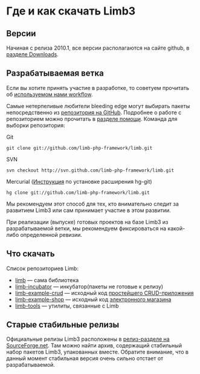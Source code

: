 # Где и как скачать Limb3
## Версии
Начиная с релиза 2010.1, все версии располагаются на сайте github, в [разделе Downloads](https://github.com/limb-php-framework/limb/downloads).

## Разрабатываемая ветка
Если вы хотите принять участие в разработке, то советуем прочитать об [используемом нами workflow](./svn.md).

Самые нетерпеливые любители bleeding edge могут выбирать пакеты непосредственно из [репозитория на GitHub](https://github.com/limb-php-framework/limb). Подробнее о работе с репозиторием можно прочитать в [разделе помощи](https://help.github.com/). Команда для выборки репозитория:

Git

    git clone git://github.com/limb-php-framework/limb.git

SVN

    svn checkout http://svn.github.com/limb-php-framework/limb.git

Mercurial ([Инструкция](http://hg-git.github.com/) по установке расширения hg-git)

    hg clone git://github.com/limb-php-framework/limb.git

Мы рекомендуем этот способ для тех, кто внимательно следит за развитием Limb3 или сам принимает участие в этом развитии.

При реализации (выпуске) готовых проектов на базе Limb3 из разрабатываемой ветки, мы рекомендуем фиксироваться на какой-либо определенной ревизии.

## Что скачать
Список репозиториев Limb:

* [limb](https://github.com/limb-php-framework/limb) — сама библиотека
* [limb-incubator](https://github.com/limb-php-framework/limb-incubator) — инкубатор(пакеты не готовые к релизу)
* [limb-example-crud](https://github.com/limb-php-framework/limb-example-crud) — исходный код [простейшего CRUD-приложения](./tutorials/basic.md)
* [limb-example-shop](https://github.com/limb-php-framework/limb-example-shop) — исходный код [электронного магазина](./tutorials/shop.md)
* [limb-tools](https://github.com/limb-php-framework/limb-tools) — утилиты, связанные с Limb

## Старые стабильные релизы
Официальные релизы Limb3 расположены в [релиз-разделе на SourceForge.net](http://sourceforge.net/projects/limb/files/). Там можно найти архив, содержащий стабильный набор пакетов Limb3, упакованных вместе. Обратите внимание, что в данный момент стабильная версия очень сильно отстает от разрабатываемой.
